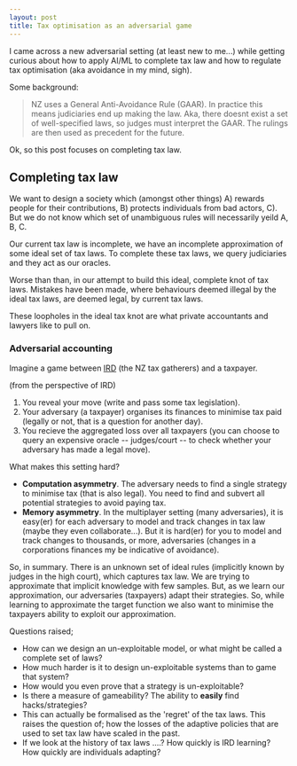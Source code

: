 ```yaml
---
layout: post
title: Tax optimisation as an adversarial game
---
```


I came across a new adversarial setting (at least new to me...) while getting curious about how to apply AI/ML to complete tax law and how to regulate tax optimisation (aka avoidance in my mind, sigh).

Some background:

> NZ uses a General Anti-Avoidance Rule (GAAR). In practice this means judiciaries end up making the law. Aka, there doesnt exist a set of well-specified laws, so judges must interpret the GAAR. The rulings are then used as precedent for the future.

<!-- what does this really have to do with the game between taxpayers versus tax gatherers -->

Ok, so this post focuses on completing tax law. 

## Completing tax law

We want to design a society which (amongst other things) A) rewards people for their contributions, B) protects individuals from bad actors, C). But we do not know which set of unambiguous rules will necessarily yeild A, B, C.

Our current tax law is incomplete, we have an incomplete approximation of some ideal set of tax laws. To complete these tax laws, we query judiciaries and they act as our oracles.

Worse than than, in our attempt to build this ideal, complete knot of tax laws. Mistakes have been made, where behaviours deemed illegal by the ideal tax laws, are deemed legal, by current tax laws.

<!-- We occasionally see these cases resolved by a high court. -->

These loopholes in the ideal tax knot are what private accountants and lawyers like to pull on.

### Adversarial accounting

Imagine a game between [IRD](https://www.ird.govt.nz/) (the NZ tax gatherers) and a taxpayer. 

(from the perspective of IRD)

1. You reveal your move (write and pass some tax legislation).
2. Your adversary (a taxpayer) organises its finances to minimise tax paid (legally or not, that is a question for another day).
3. You recieve the aggregated loss over all taxpayers (you can choose to query an expensive oracle -- judges/court -- to check whether your adversary has made a legal move).

What makes this setting hard?

- __Computation asymmetry__. The adversary needs to find a single strategy to minimise tax (that is also legal). You need to find and subvert all potential strategies to avoid paying tax.
- __Memory asymmetry__. In the multiplayer setting (many adversaries), it is easy(er) for each adversary to model and track changes in tax law (maybe they even collaborate...). But it is hard(er) for you to model and track changes to thousands, or more, adversaries (changes in a corporations finances my be indicative of avoidance).

<!-- ### Related: Adversarial examples

What if you know that your adversary is going to be given your current model? How would you design your model given that information? Design a model so that it is stable under an informed adversarial attack. -->

<!-- The loss is revealed to the adversary (they avoided $x$ dollars of tax).  -->

So, in summary. There is an unknown set of ideal rules (implicitly known by judges in the high court), which captures tax law. We are trying to approximate that implicit knowledge with few samples. But, as we learn our approximation, our adversaries (taxpayers) adapt their strategies. So, while learning to approximate the target function we also want to minimise the taxpayers ability to exploit our approximation.

Questions raised;

* How can we design an un-exploitable model, or what might be called a complete set of laws?
* How much harder is it to design un-exploitable systems than to game that system?
* How would you even prove that a strategy is un-exploitable?
* Is there a measure of gameability? The ability to __easily__ find hacks/strategies?
* This can actually be formalised as the 'regret' of the tax laws. This raises the question of; how the losses of the adaptive policies that are used to set tax law have scaled in the past.
* If we look at the history of tax laws ....? How quickly is IRD learning? How quickly are individuals adapting?

